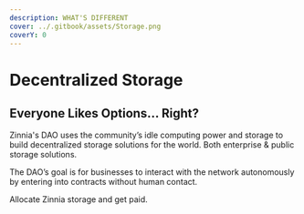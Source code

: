 ```yaml
---
description: WHAT'S DIFFERENT
cover: ../.gitbook/assets/Storage.png
coverY: 0
---
```


# Decentralized Storage

## Everyone Likes Options... Right?&#x20;



Zinnia's DAO uses the community’s idle computing power and storage to build decentralized storage solutions for the world. Both enterprise & public storage solutions.&#x20;

The DAO’s goal is for businesses to interact with the network autonomously by entering into contracts without human contact.

Allocate Zinnia storage and get paid.


